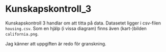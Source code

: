 # Kunskapskontroll_3
Kunskapskontroll 3 handlar om att titta på data. Datasetet ligger i csv-filen `housing.csv`. Som en hjälp (i vissa diagram) finns även (kart-)bilden `california.png`. 

Jag känner att uppgiften är redo för granskning.